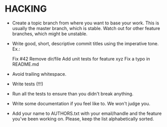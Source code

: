 # HACKING

* Create a topic branch from where you want to base your work. This is usually
  the master branch, which is stable. Watch out for other feature branches,
  which might be unstable.
* Write good, short, descriptive commit titles using the imperative tone. Ex.:

    Fix #42
    Remove dir/file
    Add unit tests for feature xyz
    Fix a typo in README.md

* Avoid trailing whitespace.
* Write tests (!!!)
* Run all the tests to ensure than you didn't break anything.
* Write some documentation if you feel like to. We won't judge you.
* Add your name to AUTHORS.txt with your email/handle and the feature you've
  been working on. Please, keep the list alphabetically sorted.
